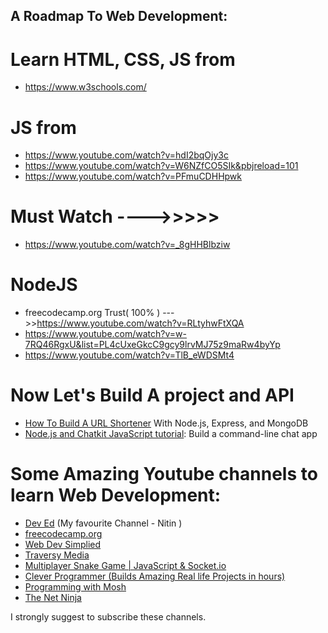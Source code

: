 ## A Roadmap To Web Development:
# Learn HTML, CSS, JS from 
 - https://www.w3schools.com/

# JS from
 - https://www.youtube.com/watch?v=hdI2bqOjy3c
 - https://www.youtube.com/watch?v=W6NZfCO5SIk&pbjreload=101
 - https://www.youtube.com/watch?v=PFmuCDHHpwk

# Must Watch ---->>>>> 
 - https://www.youtube.com/watch?v=_8gHHBlbziw


# NodeJS
 - freecodecamp.org Trust( 100% ) --->>https://www.youtube.com/watch?v=RLtyhwFtXQA
 - https://www.youtube.com/watch?v=w-7RQ46RgxU&list=PL4cUxeGkcC9gcy9lrvMJ75z9maRw4byYp
 - https://www.youtube.com/watch?v=TlB_eWDSMt4


# Now Let's Build A project and API

 - [How To Build A URL Shortener](https://www.youtube.com/watch?v=SLpUKAGnm-g) With Node.js, Express, and MongoDB  
 - [Node.js and Chatkit JavaScript tutorial](https://www.youtube.com/watch?v=VT674-wB6-Q): Build a command-line chat app  
 
# Some Amazing Youtube channels to learn Web Development:

 - [Dev Ed](https://www.youtube.com/channel/UClb90NQQcskPUGDIXsQEz5Q)  (My favourite Channel - Nitin )
 - [freecodecamp.org](https://www.youtube.com/channel/UC8butISFwT-Wl7EV0hUK0BQ)
 - [Web Dev Simplied](https://www.youtube.com/channel/UCFbNIlppjAuEX4znoulh0Cw)
 - [Traversy Media](https://www.youtube.com/user/TechGuyWeb)
 - [Multiplayer Snake Game | JavaScript & Socket.io](https://www.youtube.com/watch?v=ppcBIHv_ZPs)
 - [Clever Programmer (Builds Amazing Real life Projects in hours)](https://www.youtube.com/channel/UCqrILQNl5Ed9Dz6CGMyvMTQ)
 - [Programming with Mosh](https://www.youtube.com/channel/UCWv7vMbMWH4-V0ZXdmDpPBA)
 - [The Net Ninja](https://www.youtube.com/channel/UCW5YeuERMmlnqo4oq8vwUpg)
 
I strongly suggest to subscribe these channels.
